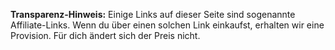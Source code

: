 **Transparenz-Hinweis:** Einige Links auf dieser Seite sind sogenannte Affiliate-Links. 
Wenn du über einen solchen Link einkaufst, erhalten wir eine Provision. Für dich ändert sich der Preis nicht.
